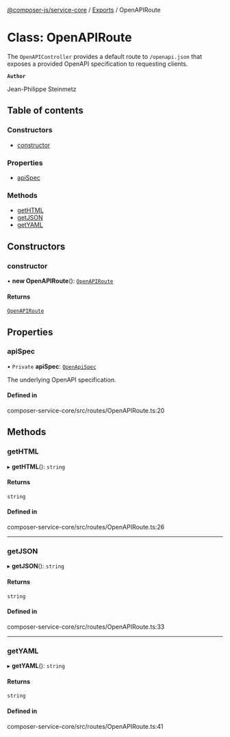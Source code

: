 [@composer-js/service-core](../README.md) / [Exports](../modules.md) / OpenAPIRoute

# Class: OpenAPIRoute

The `OpenAPIController` provides a default route to `/openapi.json` that exposes a provided OpenAPI
specification to requesting clients.

**`Author`**

Jean-Philippe Steinmetz

## Table of contents

### Constructors

- [constructor](OpenAPIRoute.md#constructor)

### Properties

- [apiSpec](OpenAPIRoute.md#apispec)

### Methods

- [getHTML](OpenAPIRoute.md#gethtml)
- [getJSON](OpenAPIRoute.md#getjson)
- [getYAML](OpenAPIRoute.md#getyaml)

## Constructors

### constructor

• **new OpenAPIRoute**(): [`OpenAPIRoute`](OpenAPIRoute.md)

#### Returns

[`OpenAPIRoute`](OpenAPIRoute.md)

## Properties

### apiSpec

• `Private` **apiSpec**: [`OpenApiSpec`](OpenApiSpec.md)

The underlying OpenAPI specification.

#### Defined in

composer-service-core/src/routes/OpenAPIRoute.ts:20

## Methods

### getHTML

▸ **getHTML**(): `string`

#### Returns

`string`

#### Defined in

composer-service-core/src/routes/OpenAPIRoute.ts:26

___

### getJSON

▸ **getJSON**(): `string`

#### Returns

`string`

#### Defined in

composer-service-core/src/routes/OpenAPIRoute.ts:33

___

### getYAML

▸ **getYAML**(): `string`

#### Returns

`string`

#### Defined in

composer-service-core/src/routes/OpenAPIRoute.ts:41

